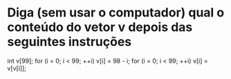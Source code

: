 # Diga (sem usar o computador) qual o conteúdo do vetor v depois das seguintes instruções

int v[99];
for (i = 0; i < 99; ++i) v[i] = 98 -  i;
for (i = 0; i < 99; ++i) v[i] = v[v[i]];

